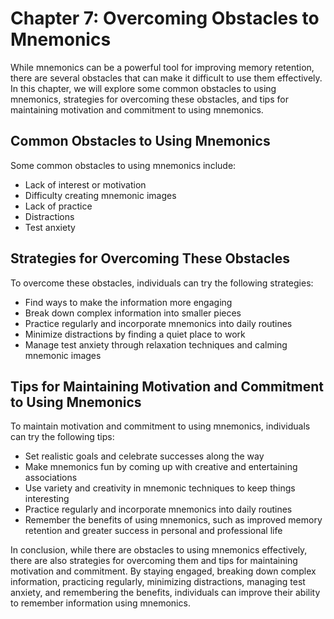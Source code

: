 Chapter 7: Overcoming Obstacles to Mnemonics
============================================

While mnemonics can be a powerful tool for improving memory retention, there are several obstacles that can make it difficult to use them effectively. In this chapter, we will explore some common obstacles to using mnemonics, strategies for overcoming these obstacles, and tips for maintaining motivation and commitment to using mnemonics.

Common Obstacles to Using Mnemonics
-----------------------------------

Some common obstacles to using mnemonics include:

* Lack of interest or motivation
* Difficulty creating mnemonic images
* Lack of practice
* Distractions
* Test anxiety

Strategies for Overcoming These Obstacles
-----------------------------------------

To overcome these obstacles, individuals can try the following strategies:

* Find ways to make the information more engaging
* Break down complex information into smaller pieces
* Practice regularly and incorporate mnemonics into daily routines
* Minimize distractions by finding a quiet place to work
* Manage test anxiety through relaxation techniques and calming mnemonic images

Tips for Maintaining Motivation and Commitment to Using Mnemonics
-----------------------------------------------------------------

To maintain motivation and commitment to using mnemonics, individuals can try the following tips:

* Set realistic goals and celebrate successes along the way
* Make mnemonics fun by coming up with creative and entertaining associations
* Use variety and creativity in mnemonic techniques to keep things interesting
* Practice regularly and incorporate mnemonics into daily routines
* Remember the benefits of using mnemonics, such as improved memory retention and greater success in personal and professional life

In conclusion, while there are obstacles to using mnemonics effectively, there are also strategies for overcoming them and tips for maintaining motivation and commitment. By staying engaged, breaking down complex information, practicing regularly, minimizing distractions, managing test anxiety, and remembering the benefits, individuals can improve their ability to remember information using mnemonics.
